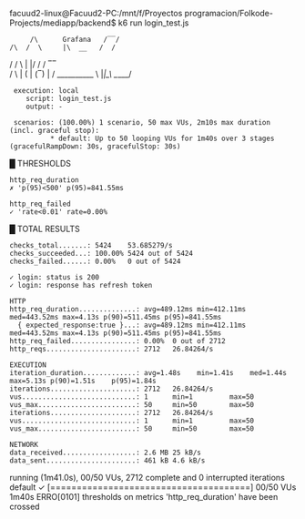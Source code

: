 facuud2-linux@Facuud2-PC:/mnt/f/Proyectos programacion/Folkode-Projects/mediapp/backend$ k6 run login_test.js

         /\      Grafana   /‾‾/
    /\  /  \     |\  __   /  /
   /  \/    \    | |/ /  /   ‾‾\
  /          \   |   (  |  (‾)  |
 / __________ \  |_|\_\  \_____/

     execution: local
        script: login_test.js
        output: -

     scenarios: (100.00%) 1 scenario, 50 max VUs, 2m10s max duration (incl. graceful stop):
              * default: Up to 50 looping VUs for 1m40s over 3 stages (gracefulRampDown: 30s, gracefulStop: 30s)



  █ THRESHOLDS

    http_req_duration
    ✗ 'p(95)<500' p(95)=841.55ms

    http_req_failed
    ✓ 'rate<0.01' rate=0.00%


  █ TOTAL RESULTS

    checks_total.......: 5424    53.685279/s
    checks_succeeded...: 100.00% 5424 out of 5424
    checks_failed......: 0.00%   0 out of 5424

    ✓ login: status is 200
    ✓ login: response has refresh token

    HTTP
    http_req_duration..............: avg=489.12ms min=412.11ms med=443.52ms max=4.13s p(90)=511.45ms p(95)=841.55ms
      { expected_response:true }...: avg=489.12ms min=412.11ms med=443.52ms max=4.13s p(90)=511.45ms p(95)=841.55ms
    http_req_failed................: 0.00%  0 out of 2712
    http_reqs......................: 2712   26.84264/s

    EXECUTION
    iteration_duration.............: avg=1.48s    min=1.41s    med=1.44s    max=5.13s p(90)=1.51s    p(95)=1.84s
    iterations.....................: 2712   26.84264/s
    vus............................: 1      min=1         max=50
    vus_max........................: 50     min=50        max=50
    iterations.....................: 2712   26.84264/s
    vus............................: 1      min=1         max=50
    vus_max........................: 50     min=50        max=50

    NETWORK
    data_received..................: 2.6 MB 25 kB/s
    data_sent......................: 461 kB 4.6 kB/s




running (1m41.0s), 00/50 VUs, 2712 complete and 0 interrupted iterations
default ✓ [======================================] 00/50 VUs  1m40s
ERRO[0101] thresholds on metrics 'http_req_duration' have been crossed